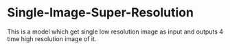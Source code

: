 # Single-Image-Super-Resolution

This is a model which get single low resolution image as input and outputs 4 time high resolution image of it.
